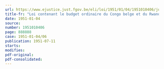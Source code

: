 ```yaml
---
url: https://www.ejustice.just.fgov.be/eli/loi/1951/01/04/1951010406/justel
title-fr: "Loi contenant le budget ordinaire du Congo belge et du Rwanda-Burundi pour l'exercice 1950"
date: 1951-01-04
source:
number: 1951010406
page: 888888
case: 1951-01-04/06
publication: 1951-07-11
starts:
modifies:
pdf-original:
pdf-consolidated:
---
```


